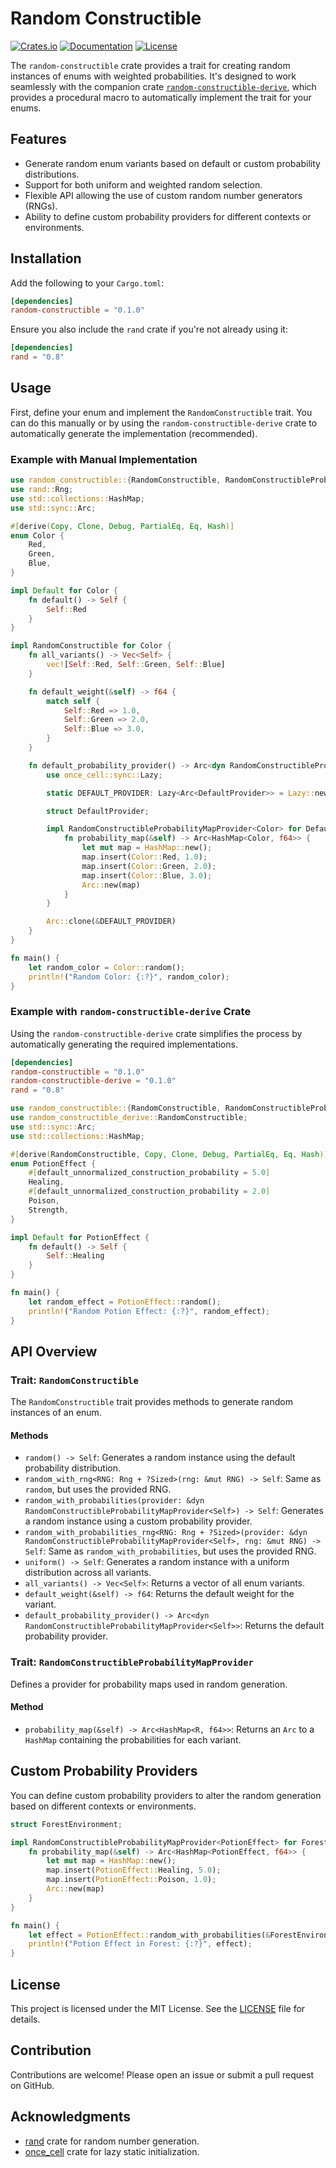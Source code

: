 # Random Constructible

[![Crates.io](https://img.shields.io/crates/v/random-constructible.svg)](https://crates.io/crates/random-constructible)
[![Documentation](https://docs.rs/random-constructible/badge.svg)](https://docs.rs/random-constructible)
[![License](https://img.shields.io/crates/l/random-constructible.svg)](https://crates.io/crates/random-constructible)

The `random-constructible` crate provides a trait for creating random instances of enums with weighted probabilities. It's designed to work seamlessly with the companion crate [`random-constructible-derive`](https://crates.io/crates/random-constructible-derive), which provides a procedural macro to automatically implement the trait for your enums.

## Features

- Generate random enum variants based on default or custom probability distributions.
- Support for both uniform and weighted random selection.
- Flexible API allowing the use of custom random number generators (RNGs).
- Ability to define custom probability providers for different contexts or environments.

## Installation

Add the following to your `Cargo.toml`:

```toml
[dependencies]
random-constructible = "0.1.0"
```

Ensure you also include the `rand` crate if you're not already using it:

```toml
[dependencies]
rand = "0.8"
```

## Usage

First, define your enum and implement the `RandomConstructible` trait. You can do this manually or by using the `random-constructible-derive` crate to automatically generate the implementation (recommended).

### Example with Manual Implementation

```rust
use random_constructible::{RandomConstructible, RandomConstructibleProbabilityMapProvider};
use rand::Rng;
use std::collections::HashMap;
use std::sync::Arc;

#[derive(Copy, Clone, Debug, PartialEq, Eq, Hash)]
enum Color {
    Red,
    Green,
    Blue,
}

impl Default for Color {
    fn default() -> Self {
        Self::Red
    }
}

impl RandomConstructible for Color {
    fn all_variants() -> Vec<Self> {
        vec![Self::Red, Self::Green, Self::Blue]
    }

    fn default_weight(&self) -> f64 {
        match self {
            Self::Red => 1.0,
            Self::Green => 2.0,
            Self::Blue => 3.0,
        }
    }

    fn default_probability_provider() -> Arc<dyn RandomConstructibleProbabilityMapProvider<Self>> {
        use once_cell::sync::Lazy;

        static DEFAULT_PROVIDER: Lazy<Arc<DefaultProvider>> = Lazy::new(|| Arc::new(DefaultProvider));

        struct DefaultProvider;

        impl RandomConstructibleProbabilityMapProvider<Color> for DefaultProvider {
            fn probability_map(&self) -> Arc<HashMap<Color, f64>> {
                let mut map = HashMap::new();
                map.insert(Color::Red, 1.0);
                map.insert(Color::Green, 2.0);
                map.insert(Color::Blue, 3.0);
                Arc::new(map)
            }
        }

        Arc::clone(&DEFAULT_PROVIDER)
    }
}

fn main() {
    let random_color = Color::random();
    println!("Random Color: {:?}", random_color);
}
```

### Example with `random-constructible-derive` Crate

Using the `random-constructible-derive` crate simplifies the process by automatically generating the required implementations.

```toml
[dependencies]
random-constructible = "0.1.0"
random-constructible-derive = "0.1.0"
rand = "0.8"
```

```rust
use random_constructible::{RandomConstructible, RandomConstructibleProbabilityMapProvider};
use random_constructible_derive::RandomConstructible;
use std::sync::Arc;
use std::collections::HashMap;

#[derive(RandomConstructible, Copy, Clone, Debug, PartialEq, Eq, Hash)]
enum PotionEffect {
    #[default_unnormalized_construction_probability = 5.0]
    Healing,
    #[default_unnormalized_construction_probability = 2.0]
    Poison,
    Strength,
}

impl Default for PotionEffect {
    fn default() -> Self {
        Self::Healing
    }
}

fn main() {
    let random_effect = PotionEffect::random();
    println!("Random Potion Effect: {:?}", random_effect);
}
```

## API Overview

### Trait: `RandomConstructible`

The `RandomConstructible` trait provides methods to generate random instances of an enum.

#### Methods

- `random() -> Self`: Generates a random instance using the default probability distribution.
- `random_with_rng<RNG: Rng + ?Sized>(rng: &mut RNG) -> Self`: Same as `random`, but uses the provided RNG.
- `random_with_probabilities(provider: &dyn RandomConstructibleProbabilityMapProvider<Self>) -> Self`: Generates a random instance using a custom probability provider.
- `random_with_probabilities_rng<RNG: Rng + ?Sized>(provider: &dyn RandomConstructibleProbabilityMapProvider<Self>, rng: &mut RNG) -> Self`: Same as `random_with_probabilities`, but uses the provided RNG.
- `uniform() -> Self`: Generates a random instance with a uniform distribution across all variants.
- `all_variants() -> Vec<Self>`: Returns a vector of all enum variants.
- `default_weight(&self) -> f64`: Returns the default weight for the variant.
- `default_probability_provider() -> Arc<dyn RandomConstructibleProbabilityMapProvider<Self>>`: Returns the default probability provider.

### Trait: `RandomConstructibleProbabilityMapProvider`

Defines a provider for probability maps used in random generation.

#### Method

- `probability_map(&self) -> Arc<HashMap<R, f64>>`: Returns an `Arc` to a `HashMap` containing the probabilities for each variant.

## Custom Probability Providers

You can define custom probability providers to alter the random generation based on different contexts or environments.

```rust
struct ForestEnvironment;

impl RandomConstructibleProbabilityMapProvider<PotionEffect> for ForestEnvironment {
    fn probability_map(&self) -> Arc<HashMap<PotionEffect, f64>> {
        let mut map = HashMap::new();
        map.insert(PotionEffect::Healing, 5.0);
        map.insert(PotionEffect::Poison, 1.0);
        Arc::new(map)
    }
}

fn main() {
    let effect = PotionEffect::random_with_probabilities(&ForestEnvironment);
    println!("Potion Effect in Forest: {:?}", effect);
}
```

## License

This project is licensed under the MIT License. See the [LICENSE](LICENSE) file for details.

## Contribution

Contributions are welcome! Please open an issue or submit a pull request on GitHub.

## Acknowledgments

- [rand](https://crates.io/crates/rand) crate for random number generation.
- [once_cell](https://crates.io/crates/once_cell) crate for lazy static initialization.
